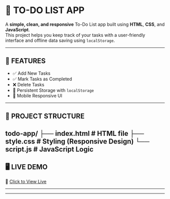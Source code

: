 # 📝 TO-DO LIST APP

A **simple, clean, and responsive** To-Do List app built using **HTML**, **CSS**, and **JavaScript**.  
This project helps you keep track of your tasks with a user-friendly interface and offline data saving using `localStorage`.

---

## 🚀 FEATURES

- ✅ Add New Tasks  
- ✅ Mark Tasks as Completed  
- ❌ Delete Tasks  
- 💾 Persistent Storage with `localStorage`  
- 📱 Mobile Responsive UI  

---

## 📂 PROJECT STRUCTURE

todo-app/
├── index.html # HTML file
├── style.css # Styling (Responsive Design)
└── script.js # JavaScript Logic
---

## 🖥️ LIVE DEMO



🔗 [Click to View Live](https://naveen-kumar-git.github.io/To_Do/)

---

---

